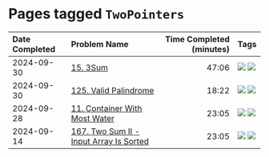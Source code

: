 # Pages tagged `TwoPointers`

|Date Completed|Problem Name|Time Completed  (minutes)|Tags
|:---|:---|---:|:---|
|2024-09-30|[15. 3Sum](../15ThreeSum1.md)|47:06|[![](https://img.shields.io/badge/tag-Medium-25a9f1)](../tags/Medium.md) [![](https://img.shields.io/badge/tag-TwoPointers-33b5de)](../tags/TwoPointers.md)|
|2024-09-30|[125. Valid Palindrome](../125ValidPalindrome1.md)|18:22|[![](https://img.shields.io/badge/tag-Easy-a168f4)](../tags/Easy.md) [![](https://img.shields.io/badge/tag-TwoPointers-33b5de)](../tags/TwoPointers.md)|
|2024-09-28|[11. Container With Most Water](../11ContainerWithMostWater1.md)|23:05|[![](https://img.shields.io/badge/tag-Medium-25a9f1)](../tags/Medium.md) [![](https://img.shields.io/badge/tag-TwoPointers-33b5de)](../tags/TwoPointers.md)|
|2024-09-14|[167. Two Sum II - Input Array Is Sorted](../167TwoSumII1.md)|23:05|[![](https://img.shields.io/badge/tag-Medium-25a9f1)](../tags/Medium.md) [![](https://img.shields.io/badge/tag-TwoPointers-33b5de)](../tags/TwoPointers.md)|